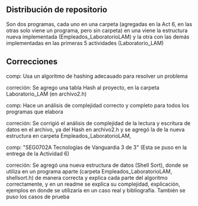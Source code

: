 **Distribución de repositorio**
------------------------------
Son dos programas, cada uno en una carpeta (agregadas en la Act 6, en las otras solo viene un programa, pero sin carpeta) en una viene la estructura nueva implementada (Empleados_LaboratorioLAM) y la otra con las demás implementadas en las primeras 5 actividades (Laboratorio_LAM)


**Correcciones**
-------------------------------

comp: Usa un algoritmo de hashing adecauado para resolver un problema

correción: Se agrego una tabla Hash al proyecto, en la carpeta Laboratorio_LAM (en archivo2.h)

comp: Hace un análisis de complejidad correcto y completo para todos los programas que elabora

correción: Se corrigió el análisis de complejidad de la lectura y escritura de datos en el archivo, ya del Hash en archivo2.h y se agregó la de la nueva estructura en carpeta Empleados_LaboratorioLAM,

comp: "SEG0702A Tecnologías de Vanguardia 3 de 3" (Esta se puso en la entrega de la Actividad 6)

correción: Se agregó una nueva estructura de datos (Shell Sort), donde se utiliza en un programa aparte (carpeta Empleados_LaboratorioLAM, shellsort.h) de manera correcta y explica cada parte del algoritmo correctamente, y en un readme se explica su complejidad, explicación, ejemplos en donde se utilizaría en un caso real y bibliografía. También se puso los casos de prueba

